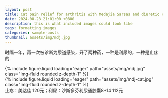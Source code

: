 ```yaml
---
layout: post
title: Cat pain relief for arthritis with Medajia Sarsas and diuretic capsules
date: 2024-08-28 21:01:00 +0800
description: this is what included images could look like
tags: formatting images
categories: sample-posts
thumbnail: assets/img/mdj.jpg
---
```


时隔一年，再一次被诊断为尿道感染，开了两种药，一种是利尿的，一种是止疼的.
<div class="row mt-3">
    <div class="col-sm mt-3 mt-md-0">
        {% include figure.liquid loading="eager" path="assets/img/mdj.jpg" class="img-fluid rounded z-depth-1" %}
    </div>
    <div class="col-sm mt-3 mt-md-0">
        {% include figure.liquid loading="eager" path="assets/img/mdj-cat.jpg" class="img-fluid rounded z-depth-1" %}
    </div>
</div>
<div class="caption">
    止疼：美达佳 120元；利尿：沙斯多芬利尿通胶囊8*14 112元
</div>
